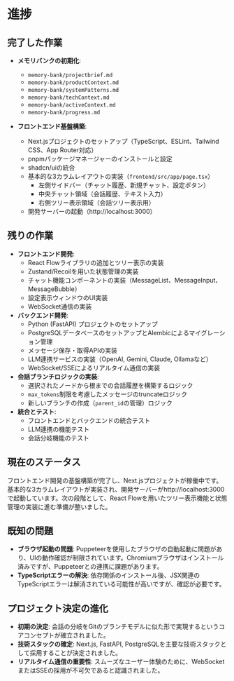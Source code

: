 # 進捗

## 完了した作業

*   **メモリバンクの初期化**:
    *   `memory-bank/projectbrief.md`
    *   `memory-bank/productContext.md`
    *   `memory-bank/systemPatterns.md`
    *   `memory-bank/techContext.md`
    *   `memory-bank/activeContext.md`
    *   `memory-bank/progress.md`

*   **フロントエンド基盤構築**:
    *   Next.jsプロジェクトのセットアップ（TypeScript、ESLint、Tailwind CSS、App Router対応）
    *   pnpmパッケージマネージャーのインストールと設定
    *   shadcn/uiの統合
    *   基本的な3カラムレイアウトの実装（`frontend/src/app/page.tsx`）
        *   左側サイドバー（チャット履歴、新規チャット、設定ボタン）
        *   中央チャット領域（会話履歴、テキスト入力）
        *   右側ツリー表示領域（会話ツリー表示用）
    *   開発サーバーの起動（http://localhost:3000）

## 残りの作業

*   **フロントエンド開発**:
    *   React Flowライブラリの追加とツリー表示の実装
    *   Zustand/Recoilを用いた状態管理の実装
    *   チャット機能コンポーネントの実装（MessageList、MessageInput、MessageBubble）
    *   設定表示ウィンドウのUI実装
    *   WebSocket通信の実装
*   **バックエンド開発**:
    *   Python (FastAPI) プロジェクトのセットアップ
    *   PostgreSQLデータベースのセットアップとAlembicによるマイグレーション管理
    *   メッセージ保存・取得APIの実装
    *   LLM連携サービスの実装（OpenAI, Gemini, Claude, Ollamaなど）
    *   WebSocket/SSEによるリアルタイム通信の実装
*   **会話ブランチロジックの実装**:
    *   選択されたノードから根までの会話履歴を構築するロジック
    *   `max_tokens`制限を考慮したメッセージのtruncateロジック
    *   新しいブランチの作成（`parent_id`の管理）ロジック
*   **統合とテスト**:
    *   フロントエンドとバックエンドの統合テスト
    *   LLM連携の機能テスト
    *   会話分岐機能のテスト

## 現在のステータス

フロントエンド開発の基盤構築が完了し、Next.jsプロジェクトが稼働中です。基本的な3カラムレイアウトが実装され、開発サーバーがhttp://localhost:3000で起動しています。次の段階として、React Flowを用いたツリー表示機能と状態管理の実装に進む準備が整いました。

## 既知の問題

*   **ブラウザ起動の問題**: Puppeteerを使用したブラウザの自動起動に問題があり、UIの動作確認が制限されています。Chromiumブラウザはインストール済みですが、Puppeteerとの連携に課題があります。
*   **TypeScriptエラーの解決**: 依存関係のインストール後、JSX関連のTypeScriptエラーは解消されている可能性が高いですが、確認が必要です。

## プロジェクト決定の進化

*   **初期の決定**: 会話の分岐をGitのブランチモデルに似た形で実現するというコアコンセプトが確立されました。
*   **技術スタックの確定**: Next.js, FastAPI, PostgreSQLを主要な技術スタックとして採用することが決定されました。
*   **リアルタイム通信の重要性**: スムーズなユーザー体験のために、WebSocketまたはSSEの採用が不可欠であると認識されました。
